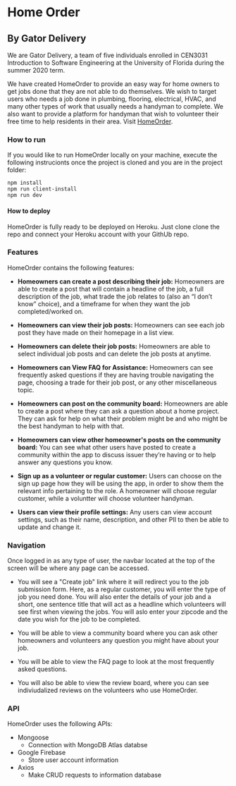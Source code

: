 # Home Order
## By Gator Delivery

We are Gator Delivery, a team of five individuals enrolled in CEN3031 Introduction to Software Engineering at the University of Florida during the summer 2020 term.

We have created HomeOrder to provide an easy way for home owners to get jobs done that they are not able to do themselves. We wish to target users who needs a job done in plumbing, flooring, electrical, HVAC, and many other types of work that usually needs a handyman to complete. We also want to provide a platform for handyman that wish to volunteer their free time to help residents in their area. Visit [HomeOrder](https://home-order-gatordelivery.herokuapp.com/).

### How to run

If you would like to run HomeOrder locally on your machine, execute the following instrucionts once the project is cloned and you are in the project folder:

```
npm install
npm run client-install
npm run dev
```

#### How to deploy

HomeOrder is fully ready to be deployed on Heroku. Just clone clone the repo and connect your Heroku account with your GithUb repo.


### Features

HomeOrder contains the following features:

* **Homeowners can create a post describing their job:** 
Homeowners are able to create a post that will contain a headline of the job, a full description of the job, what trade the job relates to (also an “I don’t know” choice), and a timeframe for when they want the job completed/worked on.

* **Homeowners can view their job posts:**
Homeowners can see each job post they have made on their homepage in a list view.

* **Homeowners can delete their job posts:**
Homeowners are able to select individual job posts and can delete the job posts at anytime. 
 
* **Homeowners can View FAQ for Assistance:**
Homeowners can see frequently asked questions if they are having trouble navigating the page, choosing a trade for their job post, or any other miscellaneous topic.

* **Homeowners can post on the community board:**
Homeowners are able to create a post where they can ask a question about a home project. They can ask for help on what their problem might be and who might be the best handyman to help with that.

* **Homeowners can view other homeowner's posts on the community board:**
You can see what other users have posted to create a community within the app to discuss issuer they’re having or to help answer any questions you know.

* **Sign up as a volunteer or regular customer:**
Users can choose on the sign up page how they will be using the app, in order to show them the relevant info pertaining to the role. A homeowner will choose regular customer, while a voluntter will choose volunteer handyman.

* **Users can view their profile settings:**
Any users can view account settings, such as their name, description, and other PII to then be able to update and change it.

### Navigation

Once logged in as any type of user, the navbar located at the top of the screen will be where any page can be accessed. 

* You will see a "Create job" link where it will redirect you to the job submission form. Here, as a regular customer, you will enter the type of job you need done. You will also enter the details of your job and a short, one sentence title that will act as a headline which volunteers will see first when viewing the jobs. You will aslo enter your zipcode and the date you wish for the job to be completed.

* You will be able to view a community board where you can ask other homeowners and volunteers any question you might have about your job.

* You will be able to view the FAQ page to look at the most frequently asked questions.

* You will also be able to view the review board, where you can see indiviudalized reviews on the volunteers who use HomeOrder.

### API

HomeOrder uses the following APIs:

* Mongoose
  * Connection with MongoDB Atlas databse
* Google Firebase
  *  Store user account information
* Axios
  * Make CRUD requests to information database


